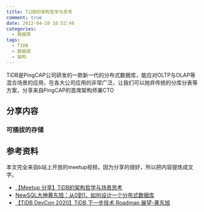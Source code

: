 ```yaml
---
title: TiDB的架构哲学与思考
comment: true
date: 2022-04-10 16:52:49
categories:
  - 数据库
tags:
  - TIDB
  - 数据库
  - 架构
---
```


TiDB是PingCAP公司研发的一款新一代的分布式数据库，能应对OLTP与OLAP等混合场景的应用，在各大公司应用的非常广泛，让我们可以抛弃传统的分库分表等方案，分享来自PingCAP的首席架构师兼CTO

## 分享内容



### 可插拔的存储



## 参考资料

本文完全来自b站上开放的meetup视频，因为分享的很好，所以把内容提炼成文字。

- [【Meetup 分享】TiDB的架构哲学与场景思考](https://www.bilibili.com/video/BV19q4y1n7D2)
- [NewSQL大神黄东旭：从0到1，如何设计一个分布式数据库](https://www.youtube.com/watch?v=xAiuLJtCZOg)
- [【TiDB DevCon 2020】TiDB 下一步技术 Roadmap 展望-黄东旭](https://www.bilibili.com/video/BV1gz411i7jw/)

<!--more-->
